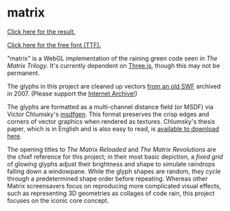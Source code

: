 # matrix

[Click here for the result.](https://rezmason.github.io/matrix)

[Click here for the free font (TTF).](https://github.com/Rezmason/matrix/raw/master/Matrix-Code.ttf)

"matrix" is a WebGL implementation of the raining green code seen in _The Matrix Trilogy_. It's currently dependent on [Three.js](https://github.com/mrdoob/three.js), though this may not be permanent.

The glyphs in this project are cleaned up vectors [from an old SWF](https://web.archive.org/web/20070914173039/http://www.atari.com:80/thematrixpathofneo/) archived in 2007.
(Please support the [Internet Archive!](https://archive.org/about/))

The glyphs are formatted as a multi-channel distance field (or MSDF) via Victor Chlumsky's [msdfgen](https://github.com/Chlumsky/msdfgen). This format preserves the crisp edges and corners of vector graphics when rendered as textures. Chlumsky's thesis paper, which is in English and is also easy to read, is [available to download here](https://dspace.cvut.cz/handle/10467/62770).

The opening titles to _The Matrix Reloaded_ and _The Matrix Revolutions_ are the chief reference for this project; in their most basic depiction, a _fixed grid_ of glowing glyphs adjust their brightness and shape to simulate raindrops falling down a windowpane. While the glyph shapes are random, they cycle through a predetermined shape order before repeating. Whereas other Matrix screensavers focus on reproducing more complicated visual effects, such as representing 3D geometries as collages of code rain, this project focuses on the iconic core concept.
